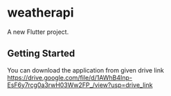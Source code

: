 # weatherapi

A new Flutter project.

## Getting Started

You can download the application from given drive link
https://drive.google.com/file/d/1AWhB4Inp-EsF6y7rcg0a3rwH03Ww2FP_/view?usp=drive_link

